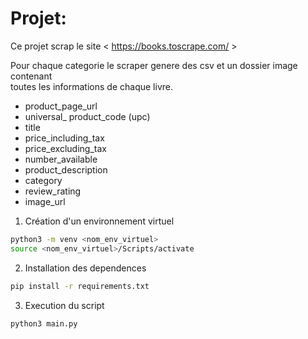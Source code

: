 # Projet:

Ce projet scrap le site < https://books.toscrape.com/ >

Pour chaque categorie le scraper genere des csv et un dossier image contenant  
toutes les informations de chaque livre.

* product_page_url
* universal_ product_code (upc)
* title
* price_including_tax
* price_excluding_tax
* number_available
* product_description
* category
* review_rating
* image_url

1. Création d'un environnement virtuel
```bash
python3 -m venv <nom_env_virtuel>
source <nom_env_virtuel>/Scripts/activate
```

2. Installation des dependences
```bash
pip install -r requirements.txt
```

3. Execution du script
```bash
python3 main.py
```
